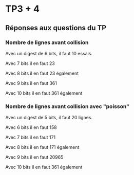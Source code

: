 # TP3 + 4

## Réponses aux questions du TP

### Nombre de lignes avant collision

Avec un digest de 6 bits, il faut 10 essais.

Avec 7 bits il en faut 23

Avec 8 bits il en faut 23 également

Avec 9 bits il en faut 361

Avec 10 bits il en faut 361 également

### Nombre de lignes avant collision avec "poisson"

Avec un digest de 5 bits, il faut 20 lignes.

Avec 6 bits il en faut 158

Avec 7 bits il en faut 171

Avec 8 bits il en faut 171 également

Avec 9 bits il en faut 20965

Avec 10 bits il en faut 361 également